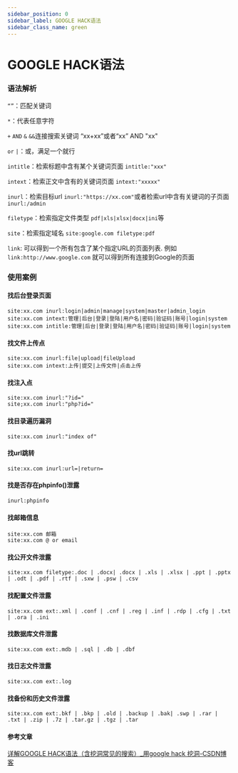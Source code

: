 ```yaml
---
sidebar_position: 0
sidebar_label: GOOGLE HACK语法
sidebar_class_name: green
---
```


# GOOGLE HACK语法


### 语法解析

`“”`：匹配关键词

`*`：代表任意字符

`+` `AND` `&` `&&`连接搜索关键词    “xx+xx”或者“xx” AND "xx"

`or` `|`：或，满足一个就行

`intitle`：检索标题中含有某个关键词页面   `intitle:"xxx"`

`intext`：检索正文中含有的关键词页面   `intext:"xxxxx"`

`inurl`：检索目标url   `inurl:"https://xx.com"`或者检索url中含有关键词的子页面   `inurl:/admin`

`filetype`：检索指定文件类型   `pdf|xls|xlsx|docx|ini`等

`site`：检索指定域名  `site:google.com filetype:pdf`

`link`: 可以得到一个所有包含了某个指定URL的页面列表. 例如`link:http://www.google.com` 就可以得到所有连接到Google的页面

### 使用案例

#### 找后台登录页面

```
site:xx.com inurl:login|admin|manage|system|master|admin_login
site:xx.com intext:管理|后台|登录|登陆|用户名|密码|验证码|账号|login|system
site:xx.com intitle:管理|后台|登录|登陆|用户名|密码|验证码|账号|login|system
```

#### 找文件上传点

```
site:xx.com inurl:file|upload|fileUpload
site:xx.com intext:上传|提交|上传文件|点击上传
```

#### 找注入点

```
site:xx.com inurl:"?id="
site;xx.com inurl:"php?id="
```

#### 找目录遍历漏洞

```
site:xx.com inurl:"index of"
```

#### 找url跳转

```
site:xx.com inurl:url=|return=
```

#### 找是否存在phpinfo()泄露

```
inurl:phpinfo
```

#### 找邮箱信息

```
site:xx.com 邮箱
site:xx.com @ or email
```

#### 找公开文件泄露

```
site:xx.com filetype:.doc | .docx| .docx | .xls | .xlsx | .ppt | .pptx | .odt | .pdf | .rtf | .sxw | .psw | .csv
```

#### 找配置文件泄露

```
site:xx.com ext:.xml | .conf | .cnf | .reg | .inf | .rdp | .cfg | .txt | .ora | .ini 
```

#### 找数据库文件泄露

```
site:xx.com ext:.mdb | .sql | .db | .dbf
```

#### 找日志文件泄露

```
site:xx.com ext:.log
```

#### 找备份和历史文件泄露

```
site:xx.com ext:.bkf | .bkp | .old | .backup | .bak| .swp | .rar | .txt | .zip | .7z | .tar.gz | .tgz | .tar
```



#### 参考文章

[详解GOOGLE HACK语法（含挖洞常见的搜索）_用google hack 挖洞-CSDN博客](https://blog.csdn.net/weixin_50464560/article/details/117081786)
